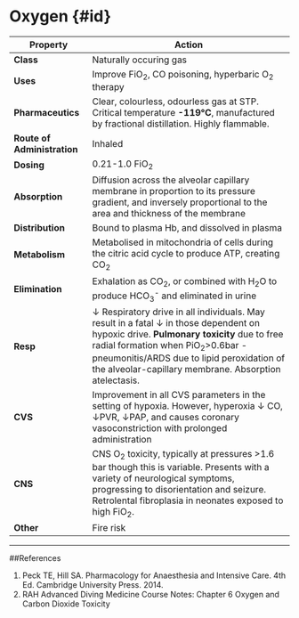 # Oxygen {#id}

|Property|Action|
|--|--|
|**Class**|Naturally occuring gas|
|**Uses**|Improve FiO<sub>2</sub>, CO poisoning, hyperbaric O<sub>2</sub> therapy|
|**Pharmaceutics**|Clear, colourless, odourless gas at STP. Critical temperature **-119°C**, manufactured by fractional distillation. Highly flammable.|
|**Route of Administration**|Inhaled|
|**Dosing**|0.21-1.0 FiO<sub>2</sub>|
|**Absorption**|Diffusion across the alveolar capillary membrane in proportion to its pressure gradient, and inversely proportional to the area and thickness of the membrane|
|**Distribution**|Bound to plasma Hb, and dissolved in plasma|
|**Metabolism**|Metabolised in mitochondria of cells during the citric acid cycle to produce ATP, creating CO<sub>2</sub>|
|**Elimination**|Exhalation as CO<sub>2</sub>, or combined with H<sub>2</sub>O to produce HCO<sub>3</sub><sup>-</sup> and eliminated in urine|
|**Resp**|↓ Respiratory drive in all individuals. May result in a fatal ↓ in those dependent on hypoxic drive. **Pulmonary toxicity** due to free radial formation when PiO<sub>2</sub>>0.6bar - pneumonitis/ARDS due to lipid peroxidation of the alveolar-capillary membrane. Absorption atelectasis.|
|**CVS**|Improvement in all CVS parameters in the setting of hypoxia. However, hyperoxia ↓ CO, ↓PVR, ↓PAP, and causes coronary vasoconstriction with prolonged administration|
|**CNS**|CNS O<sub>2</sub> toxicity, typically at pressures >1.6 bar though this is variable. Presents with a variety of neurological symptoms, progressing to disorientation and seizure. Retrolental fibroplasia in neonates exposed to high FiO<sub>2</sub>.|
|**Other**|Fire risk|

---
##References
1. Peck TE, Hill SA. Pharmacology for Anaesthesia and Intensive Care. 4th Ed. Cambridge University Press. 2014.  
2. RAH Advanced Diving Medicine Course Notes: Chapter 6 Oxygen and Carbon Dioxide Toxicity